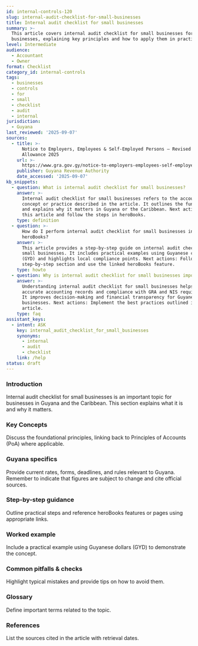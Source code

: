 ```yaml
---
id: internal-controls-120
slug: internal-audit-checklist-for-small-businesses
title: Internal audit checklist for small businesses
summary: >-
  This article covers internal audit checklist for small businesses for Guyanese
  businesses, explaining key principles and how to apply them in practice.
level: Intermediate
audience:
  - Accountant
  - Owner
format: Checklist
category_id: internal-controls
tags:
  - businesses
  - controls
  - for
  - small
  - checklist
  - audit
  - internal
jurisdiction:
  - Guyana
last_reviewed: '2025-09-07'
sources:
  - title: >-
      Notice to Employers, Employees & Self-Employed Persons – Revised Personal
      Allowance 2025
    url: >-
      https://www.gra.gov.gy/notice-to-employers-employees-self-employed-persons-revised-personal-allowance-and-deductions-for-income-tax-2025-copy/
    publisher: Guyana Revenue Authority
    date_accessed: '2025-09-07'
kb_snippets:
  - question: What is internal audit checklist for small businesses?
    answer: >-
      Internal audit checklist for small businesses refers to the accounting
      concept or practice described in the article. It outlines the fundamentals
      and explains why it matters in Guyana or the Caribbean. Next actions: Read
      this article and follow the steps in heroBooks.
    type: definition
  - question: >-
      How do I perform internal audit checklist for small businesses in
      heroBooks?
    answer: >-
      This article provides a step-by-step guide on internal audit checklist for
      small businesses. It includes practical examples using Guyanese currency
      (GYD) and highlights local compliance points. Next actions: Follow the
      step-by-step section and use the linked heroBooks feature.
    type: howto
  - question: Why is internal audit checklist for small businesses important?
    answer: >-
      Understanding internal audit checklist for small businesses helps ensure
      accurate accounting records and compliance with GRA and NIS requirements.
      It improves decision-making and financial transparency for Guyanese
      businesses. Next actions: Implement the best practices outlined in the
      article.
    type: faq
assistant_keys:
  - intent: ASK
    key: internal_audit_checklist_for_small_businesses
    synonyms:
      - internal
      - audit
      - checklist
    link: /help
status: draft
---
```


### Introduction
Internal audit checklist for small businesses is an important topic for businesses in Guyana and the Caribbean. This section explains what it is and why it matters.

### Key Concepts
Discuss the foundational principles, linking back to Principles of Accounts (PoA) where applicable.

### Guyana specifics
Provide current rates, forms, deadlines, and rules relevant to Guyana. Remember to indicate that figures are subject to change and cite official sources.

### Step-by-step guidance
Outline practical steps and reference heroBooks features or pages using appropriate links.

### Worked example
Include a practical example using Guyanese dollars (GYD) to demonstrate the concept.

### Common pitfalls & checks
Highlight typical mistakes and provide tips on how to avoid them.

### Glossary
Define important terms related to the topic.

### References
List the sources cited in the article with retrieval dates.
